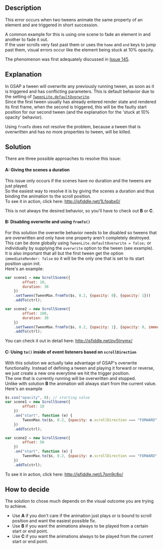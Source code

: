 ## Description
This error occurs when two tweens animate the same property of an element and are triggered in short succession.

A common example for this is using one scene to fade an element in and another to fade it out.  
If the user scrolls very fast past them or uses the `home` and `end` keys to jump past them, visual errors occur like the element being stuck at 10% opacity.

The phenomenon was first adequately discussed in [Issue 145](https://github.com/janpaepke/ScrollMagic/issues/145).

## Explanation
In GSAP a tween will overwrite any previously running tween, as soon as it is triggered and has conflicting parameters. This is default behavior due to the setting of [`TweenLite.defaultOverwrite`](http://greensock.com/docs/#/HTML5/GSAP/TweenLite/defaultOverwrite/).  
Since the first tween usually has already entered render state and rendered its first frame, when the second is triggered, this will be the faulty start position for our second tween (and the explanation for the 'stuck at 10% opacity' behavior).

Using `fromTo` does not resolve the problem, because a tween that is overwritten and has no more properties to tween, will be killed.

## Solution
There are three possible approaches to resolve this issue:

#### A: Giving the scenes a duration
This issue only occurs if the scenes have no duration and the tweens are just played.  
So the easiest way to resolve it is by giving the scenes a duration and thus binding the animation to the scroll position.  
To see it in action, click here: http://jsfiddle.net/1Lfqqbx0/

This is not always the desired behavior, so you'll have to check out __B__ or __C__.

#### B: Disabling overwrite and using `fromTo()`
For this solution the overwrite behavior needs to be disabled so tweens that are overwritten and only have one property aren't completely destroyed.  
This can be done globally using `TweenLite.defaultOverwrite = false;` or individually by supplying the `overwrite` option to the tween (see example).  
It is also important that all but the first tween get the option `immediateRender: false` so it will be the only one that is set to its start position upon init.  
Here's an example:
```js
var scene1 = new ScrollScene({
        offset: 10,
        duration: 30
    })
    .setTween(TweenMax.fromTo($s, 0.2, {opacity: 0}, {opacity: 1}))
    .addTo(ctrl);

var scene2 = new ScrollScene({
        offset: 100,
        duration: 30
    })
    .setTween(TweenMax.fromTo($s, 0.2, {opacity: 1}, {opacity: 0, immediateRender: false}))
    .addTo(ctrl);
```
You can check it out in detail here: http://jsfiddle.net/pv5tnymx/

#### C: Using `to()` inside of event listeners based on `scrollDirection`
With this solution we actually take advantage of GSAP's overwrite functionality. Instead of defining a tween and playing it forward or reverse, we just create a new one everytime we hit the trigger position.  
The one that is currently running will be overwritten and stopped.  
Unlike with solution __B__ the animation will always start from the current value.  
Here's an example
```js
$s.css("opacity", 0); // starting value
var scene1 = new ScrollScene({
        offset: 10
    })
    .on("start", function (e) {
        TweenMax.to($s, 0.2, {opacity: e.scrollDirection === "FORWARD" ? 1 : 0});
    })
    .addTo(ctrl);

var scene2 = new ScrollScene({
        offset: 50
    })
    .on("start", function (e) {
        TweenMax.to($s, 0.2, {opacity: e.scrollDirection === "FORWARD" ? 0 : 1});
    })
    .addTo(ctrl);
```
To see it in action, click here: http://jsfiddle.net/L7qm9c8o/

## How to decide
The solution to chose much depends on the visual outcome you are trying to achieve.
- Use __A__ if you don't care if the animation just plays or is bound to scroll position and want the easiest possible fix.
- Use __B__ if you want the animations always to be played from a certain start or end point.
- Use __C__ if you want the animations always to be played from the current start or end point.